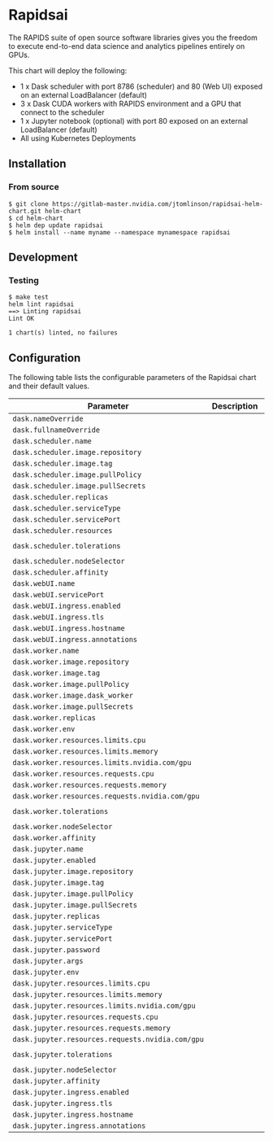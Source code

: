 
Rapidsai
===========

The RAPIDS suite of open source software libraries gives you the freedom to execute end-to-end data science and analytics pipelines entirely on GPUs.


This chart will deploy the following:

- 1 x Dask scheduler with port 8786 (scheduler) and 80 (Web UI) exposed on an external LoadBalancer (default)
- 3 x Dask CUDA workers with RAPIDS environment and a GPU that connect to the scheduler
- 1 x Jupyter notebook (optional) with port 80 exposed on an external LoadBalancer (default)
- All using Kubernetes Deployments

## Installation

### From source

```console
$ git clone https://gitlab-master.nvidia.com/jtomlinson/rapidsai-helm-chart.git helm-chart
$ cd helm-chart
$ helm dep update rapidsai
$ helm install --name myname --namespace mynamespace rapidsai
```

## Development

### Testing

```console
$ make test
helm lint rapidsai
==> Linting rapidsai
Lint OK

1 chart(s) linted, no failures
```

## Configuration

The following table lists the configurable parameters of the Rapidsai chart and their default values.

| Parameter                | Description             | Default        |
| ------------------------ | ----------------------- | -------------- |
| `dask.nameOverride` |  | `"rapidsai"` |
| `dask.fullnameOverride` |  | `"rapidsai"` |
| `dask.scheduler.name` |  | `"scheduler"` |
| `dask.scheduler.image.repository` |  | `"rapidsai/rapidsai"` |
| `dask.scheduler.image.tag` |  | `"cuda9.2-runtime-ubuntu16.04"` |
| `dask.scheduler.image.pullPolicy` |  | `"IfNotPresent"` |
| `dask.scheduler.image.pullSecrets` |  | `null` |
| `dask.scheduler.replicas` |  | `1` |
| `dask.scheduler.serviceType` |  | `"LoadBalancer"` |
| `dask.scheduler.servicePort` |  | `8786` |
| `dask.scheduler.resources` |  | `{}` |
| `dask.scheduler.tolerations` |  | `[{"key": "nvidia.com/gpu", "operator": "Equal", "value": "present", "effect": "NoSchedule"}]` |
| `dask.scheduler.nodeSelector` |  | `{}` |
| `dask.scheduler.affinity` |  | `{}` |
| `dask.webUI.name` |  | `"webui"` |
| `dask.webUI.servicePort` |  | `80` |
| `dask.webUI.ingress.enabled` |  | `false` |
| `dask.webUI.ingress.tls` |  | `false` |
| `dask.webUI.ingress.hostname` |  | `"dask-ui.rapidsai.example.com"` |
| `dask.webUI.ingress.annotations` |  | `null` |
| `dask.worker.name` |  | `"worker"` |
| `dask.worker.image.repository` |  | `"rapidsai/rapidsai"` |
| `dask.worker.image.tag` |  | `"cuda9.2-runtime-ubuntu16.04"` |
| `dask.worker.image.pullPolicy` |  | `"IfNotPresent"` |
| `dask.worker.image.dask_worker` |  | `"dask-cuda-worker"` |
| `dask.worker.image.pullSecrets` |  | `null` |
| `dask.worker.replicas` |  | `3` |
| `dask.worker.env` |  | `null` |
| `dask.worker.resources.limits.cpu` |  | `1` |
| `dask.worker.resources.limits.memory` |  | `"3G"` |
| `dask.worker.resources.limits.nvidia.com/gpu` |  | `1` |
| `dask.worker.resources.requests.cpu` |  | `1` |
| `dask.worker.resources.requests.memory` |  | `"3G"` |
| `dask.worker.resources.requests.nvidia.com/gpu` |  | `1` |
| `dask.worker.tolerations` |  | `[{"key": "nvidia.com/gpu", "operator": "Equal", "value": "present", "effect": "NoSchedule"}]` |
| `dask.worker.nodeSelector` |  | `{}` |
| `dask.worker.affinity` |  | `{}` |
| `dask.jupyter.name` |  | `"jupyter"` |
| `dask.jupyter.enabled` |  | `true` |
| `dask.jupyter.image.repository` |  | `"rapidsai/rapidsai"` |
| `dask.jupyter.image.tag` |  | `"cuda9.2-runtime-ubuntu16.04"` |
| `dask.jupyter.image.pullPolicy` |  | `"IfNotPresent"` |
| `dask.jupyter.image.pullSecrets` |  | `null` |
| `dask.jupyter.replicas` |  | `1` |
| `dask.jupyter.serviceType` |  | `"LoadBalancer"` |
| `dask.jupyter.servicePort` |  | `80` |
| `dask.jupyter.password` |  | `"sha1:56152965e045:3cd9a2065e78b4a4e46c2d6f35ddd0160fe5b94d"` |
| `dask.jupyter.args` |  | `["bash", "/rapids/notebooks/utils/start-jupyter.sh"]` |
| `dask.jupyter.env` |  | `null` |
| `dask.jupyter.resources.limits.cpu` |  | `2` |
| `dask.jupyter.resources.limits.memory` |  | `"6G"` |
| `dask.jupyter.resources.limits.nvidia.com/gpu` |  | `1` |
| `dask.jupyter.resources.requests.cpu` |  | `2` |
| `dask.jupyter.resources.requests.memory` |  | `"6G"` |
| `dask.jupyter.resources.requests.nvidia.com/gpu` |  | `1` |
| `dask.jupyter.tolerations` |  | `[{"key": "nvidia.com/gpu", "operator": "Equal", "value": "present", "effect": "NoSchedule"}]` |
| `dask.jupyter.nodeSelector` |  | `{}` |
| `dask.jupyter.affinity` |  | `{}` |
| `dask.jupyter.ingress.enabled` |  | `false` |
| `dask.jupyter.ingress.tls` |  | `false` |
| `dask.jupyter.ingress.hostname` |  | `"jupyter.rapidsai.example.com"` |
| `dask.jupyter.ingress.annotations` |  | `null` |





